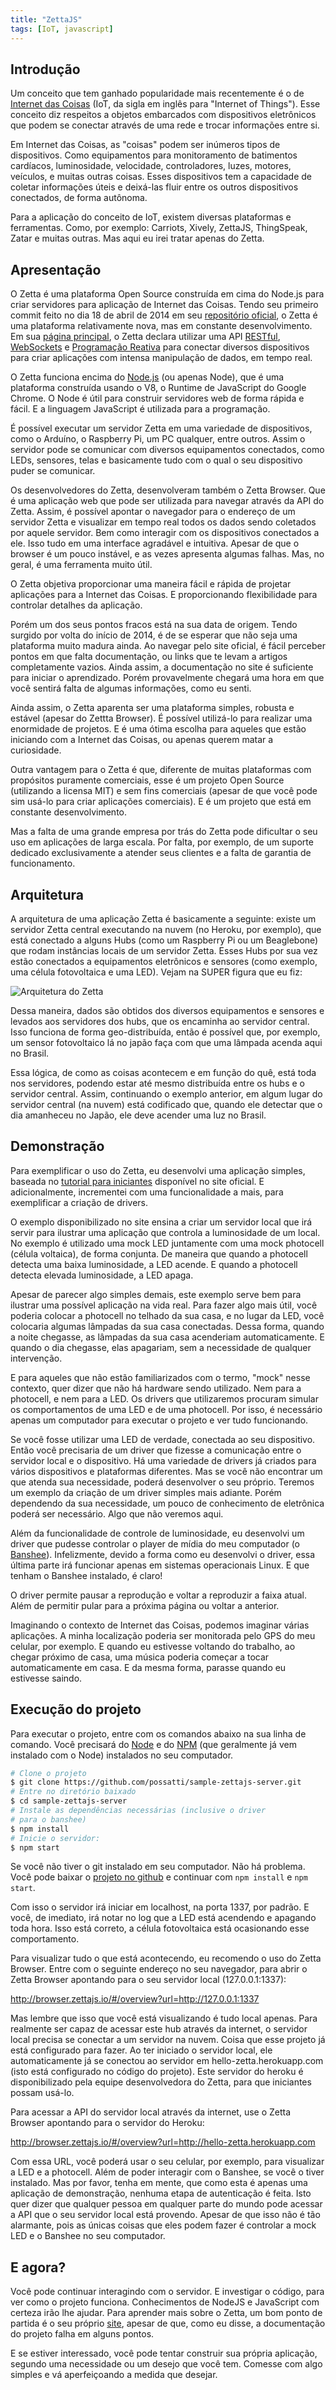 ```yaml
---
title: "ZettaJS"
tags: [IoT, javascript]
---
```


<!--
	Recentemente fiz um trabalho na faculdade sobre Internet das Coisas (IoT, sigla do inglês). E para isso tive de usar uma plataforma chamada Zetta para desenvolver uma pequena aplicação que ilustrasse o uso de IoT.


	Para esse trabalho eu tive de escrever um documento explicando sobre IoT, o Zetta, como ele funciona, e etc. Bem como desenvolver uma pequena aplicação que ilustrasse o uso do Zetta.

	Então resolvi aproveitar tudo o que eu fiz para o trabalho para escrever um post.
-->



## Introdução

Um conceito que tem ganhado popularidade mais recentemente é o de [Internet das Coisas][IoT] (IoT, da sigla em inglês para "Internet of Things"). Esse conceito diz respeitos a objetos embarcados com dispositivos eletrônicos que podem se conectar através de uma rede e trocar informações entre si.

Em Internet das Coisas, as "coisas" podem ser inúmeros tipos de dispositivos. Como equipamentos para monitoramento de batimentos cardíacos, luminosidade, velocidade, controladores, luzes, motores, veículos, e muitas outras coisas. Esses dispositivos tem a capacidade de coletar informações úteis e deixá-las fluir entre os outros dispositivos conectados, de forma autônoma.

Para a aplicação do conceito de IoT, existem diversas plataformas e ferramentas. Como, por exemplo: Carriots, Xively, ZettaJS, ThingSpeak, Zatar e muitas outras. Mas aqui eu irei tratar apenas do Zetta.

## Apresentação

O Zetta é uma plataforma Open Source construída em cima do Node.js para criar servidores para aplicação de Internet das Coisas. Tendo seu primeiro commit feito no dia 18 de abril de 2014 em seu [repositório oficial][zetta-repo], o Zetta é uma plataforma relativamente nova, mas em constante desenvolvimento. Em sua [página principal][zetta], o Zetta declara utilizar uma API [RESTful][rest], [WebSockets][websockets] e [Programação Reativa][reactive-programming] para conectar diversos dispositivos para criar aplicações com intensa manipulação de dados, em tempo real.

O Zetta funciona encima do [Node.js][node] (ou apenas Node), que é uma plataforma construída usando o V8, o Runtime de JavaScript do Google Chrome. O Node é útil para construir servidores web de forma rápida e fácil. E a linguagem JavaScript é utilizada para a programação.

É possível executar um servidor Zetta em uma variedade de dispositivos, como o Arduíno, o Raspberry Pi, um PC qualquer, entre outros. Assim o servidor pode se comunicar com diversos equipamentos conectados, como LEDs, sensores, telas e basicamente tudo com o qual o seu dispositivo puder se comunicar.

Os desenvolvedores do Zetta, desenvolveram também o Zetta Browser. Que é uma aplicação web que pode ser utilizada para navegar através da API do Zetta. Assim, é possível apontar o navegador para o endereço de um servidor Zetta e visualizar em tempo real todos os dados sendo coletados por aquele servidor. Bem como interagir com os dispositivos conectados a ele. Isso tudo em uma interface agradável e intuitiva. Apesar de que o browser é um pouco instável, e as vezes apresenta algumas falhas. Mas, no geral, é uma ferramenta muito útil.

O Zetta objetiva proporcionar uma maneira fácil e rápida de projetar aplicações para a Internet das Coisas. E proporcionando flexibilidade para controlar detalhes da aplicação.

Porém um dos seus pontos fracos está na sua data de origem. Tendo surgido por volta do início de 2014, é de se esperar que não seja uma plataforma muito madura ainda. Ao navegar pelo site oficial, é fácil perceber pontos em que falta documentação, ou links que te levam a artigos completamente vazios. Ainda assim, a documentação no site é suficiente para iniciar o aprendizado. Porém provavelmente chegará uma hora em que você sentirá falta de algumas informações, como eu senti.

Ainda assim, o Zetta aparenta ser uma plataforma simples, robusta e estável (apesar do Zettta Browser). É possível utilizá-lo para realizar uma enormidade de projetos. E é uma ótima escolha para aqueles que estão iniciando com a Internet das Coisas, ou apenas querem matar a curiosidade.

Outra vantagem para o Zetta é que, diferente de muitas plataformas com propósitos puramente comerciais, esse é um projeto Open Source (utilizando a licensa MIT) e sem fins comerciais (apesar de que você pode sim usá-lo para criar aplicações comerciais). E é um projeto que está em constante desenvolvimento.

Mas a falta de uma grande empresa por trás do Zetta pode dificultar o seu uso em aplicações de larga escala. Por falta, por exemplo, de um suporte dedicado exclusivamente a atender seus clientes e a falta de garantia de funcionamento.

## Arquitetura

A arquitetura de uma aplicação Zetta é basicamente a seguinte: existe um servidor Zetta central executando na nuvem (no Heroku, por exemplo), que está conectado a alguns Hubs (como um Raspberry Pi ou um Beaglebone) que rodam instâncias locais de um servidor Zetta. Esses Hubs por sua vez estão conectados a equipamentos eletrônicos e sensores (como exemplo, uma célula fotovoltaica e uma LED). Vejam na SUPER figura que eu fiz:

![Arquitetura do Zetta](/images/arquitetura-do-zetta.jpg)

Dessa maneira, dados são obtidos dos diversos equipamentos e sensores e levados aos servidores dos hubs, que os encaminha ao servidor central. Isso funciona de forma geo-distribuída, então é possível que, por exemplo, um sensor fotovoltaico lá no japão faça com que uma lâmpada acenda aqui no Brasil.

Essa lógica, de como as coisas acontecem e em função do quê, está toda nos servidores, podendo estar até mesmo distribuída entre os hubs e o servidor central. Assim, continuando o exemplo anterior, em algum lugar do servidor central (na nuvem) está codificado que, quando ele detectar que o dia amanheceu no Japão, ele deve acender uma luz no Brasil.

## Demonstração

Para exemplificar o uso do Zetta, eu desenvolvi uma aplicação simples, baseada no [tutorial para iniciantes][hello-zetta] disponível no site oficial. E adicionalmente, incrementei com uma funcionalidade a mais, para exemplificar a criação de drivers.

O exemplo disponibilizado no site ensina a criar um servidor local que irá servir para ilustrar uma aplicação que controla a luminosidade de um local. No exemplo é utilizado uma mock LED juntamente com uma mock photocell (célula voltaica), de forma conjunta. De maneira que quando a photocell detecta uma baixa luminosidade, a LED acende. E quando a photocell detecta elevada luminosidade, a LED apaga.

Apesar de parecer algo simples demais, este exemplo serve bem para ilustrar uma possível aplicação na vida real. Para fazer algo mais útil, você poderia colocar a photocell no telhado da sua casa, e no lugar da LED, você colocaria algumas lâmpadas da sua casa conectadas. Dessa forma, quando a noite chegasse, as lâmpadas da sua casa acenderiam automaticamente. E quando o dia chegasse, elas apagariam, sem a necessidade de qualquer intervenção.

E para aqueles que não estão familiarizados com o termo, "mock" nesse contexto, quer dizer que não há hardware sendo utilizado. Nem para a photocell, e nem para a LED. Os drivers que utilizaremos procuram simular os comportamentos de uma LED e de uma photocell. Por isso, é necessário apenas um computador para executar o projeto e ver tudo funcionando.

Se você fosse utilizar uma LED de verdade, conectada ao seu dispositivo. Então você precisaria de um driver que fizesse a comunicação entre o servidor local e o dispositivo. Há uma variedade de drivers já criados para vários dispositivos e plataformas diferentes. Mas se você não encontrar um que atenda sua necessidade, poderá desenvolver o seu próprio. Teremos um exemplo da criação de um driver simples mais adiante. Porém dependendo da sua necessidade, um pouco de conhecimento de eletrônica poderá ser necessário. Algo que não veremos aqui.

Além da funcionalidade de controle de luminosidade, eu desenvolvi um driver que pudesse controlar o player de mídia do meu computador (o [Banshee][banshee]). Infelizmente, devido a forma como eu desenvolvi o driver, essa última parte irá funcionar apenas em sistemas operacionais Linux. E que tenham o Banshee instalado, é claro!

O driver permite pausar a reprodução e voltar a reproduzir a faixa atual. Além de permitir pular para a próxima página ou voltar a anterior.

Imaginando o contexto de Internet das Coisas, podemos imaginar várias aplicações. A minha localização poderia ser monitorada pelo GPS do meu celular, por exemplo. E quando eu estivesse voltando do trabalho, ao chegar próximo de casa, uma música poderia começar a tocar automaticamente em casa. E da mesma forma, parasse quando eu estivesse saindo.

## Execução do projeto

Para executar o projeto, entre com os comandos abaixo na sua linha de comando. Você precisará do [Node][node] e do [NPM][npm] (que geralmente já vem instalado com o Node) instalados no seu computador.

<!--
	Todo o código para o projeto principal está disponível no seguinte repositório git: https://github.com/possatti/sample-zettajs-server .

	E apesar de o driver para controlar o Banshee estar localizado em um repositório diferente (https://github.com/possatti/zetta-banshee-driver), ele será baixado automaticamente como uma dependência, ao executar o projeto principal.

	Para iniciar, baixe o projeto do servidor usando o comando:
-->

```bash
# Clone o projeto
$ git clone https://github.com/possatti/sample-zettajs-server.git
# Entre no diretório baixado
$ cd sample-zettajs-server
# Instale as dependências necessárias (inclusive o driver
# para o banshee)
$ npm install
# Inicie o servidor:
$ npm start
```

Se você não tiver o git instalado em seu computador. Não há problema. Você pode baixar o [projeto no github][zetta-server-zip] e continuar com `npm install` e `npm start`.

Com isso o servidor irá iniciar em localhost, na porta 1337, por padrão. E você, de imediato, irá notar no log que a LED está acendendo e apagando toda hora. Isso está correto, a célula fotovoltaica está ocasionando esse comportamento.

Para visualizar tudo o que está acontecendo, eu recomendo o uso do Zetta Browser. Entre com o seguinte endereço no seu navegador, para abrir o Zetta Browser apontando para o seu servidor local (127.0.0.1:1337):

http://browser.zettajs.io/#/overview?url=http://127.0.0.1:1337

Mas lembre que isso que você está visualizando é tudo local apenas. Para realmente ser capaz de acessar este hub através da internet, o servidor local precisa se conectar a um servidor na nuvem. Coisa que esse projeto já está configurado para fazer. Ao ter iniciado o servidor local, ele automaticamente já se conectou ao servidor em hello-zetta.herokuapp.com (isto está configurado no código do projeto). Este servidor do heroku é disponibilizado pela equipe desenvolvedora do Zetta, para que iniciantes possam usá-lo.

Para acessar a API do servidor local através da internet, use o Zetta Browser apontando para o servidor do Heroku:

http://browser.zettajs.io/#/overview?url=http://hello-zetta.herokuapp.com

Com essa URL, você poderá usar o seu celular, por exemplo, para visualizar a LED e a photocell. Além de poder interagir com o Banshee, se você o tiver instalado. Mas por favor, tenha em mente, que como esta é apenas uma aplicação de demonstração, nenhuma etapa de autenticação é feita. Isto quer dizer que qualquer pessoa em qualquer parte do mundo pode acessar a API que o seu servidor local está provendo. Apesar de que isso não é tão alarmante, pois as únicas coisas que eles podem fazer é controlar a mock LED e o Banshee no seu computador.

## E agora?

Você pode continuar interagindo com o servidor. E investigar o código, para ver como o projeto funciona. Conhecimentos de NodeJS e JavaScript com certeza irão lhe ajudar. Para aprender mais sobre o Zetta, um bom ponto de partida é o seu próprio [site][zetta], apesar de que, como eu disse, a documentação do projeto falha em alguns pontos.

E se estiver interessado, você pode tentar construir sua própria aplicação, segundo uma necessidade ou um desejo que você tem. Comesse com algo simples e vá aperfeiçoando a medida que desejar.

[zetta]: http://www.zettajs.org/
[zetta-repo]: https://github.com/zettajs/zetta/
[hello-zetta]: http://www.zettajs.org/projects/2014/10/13/Hello-World.html

[node]: https://nodejs.org/
[npm]: https://www.npmjs.com/
[banshee]: http://banshee.fm/

[rest]: http://pt.wikipedia.org/wiki/REST
[IoT]: http://pt.wikipedia.org/wiki/Internet_das_Coisas
[reactive-programming]: http://en.wikipedia.org/wiki/Reactive_programming
[websockets]: http://pt.wikipedia.org/wiki/WebSocket

[zetta-server-zip]: https://github.com/possatti/sample-zettajs-server/archive/v0.1.zip
[trabalho]: https://docs.google.com/document/d/1nXZ4hTu2A6kYB_O8QIsrmgk9elaXVfXg67PeBZFT9bE/edit?usp=sharing

